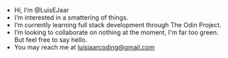 - Hi, I’m @LuisEJaar
- I’m interested in a smattering of things.
- I’m currently learning full stack development through The Odin Project.
- I’m looking to collaborate on nothing at the moment, I'm far too green. But feel free to say hello. 
- You may reach me at luisjaarcoding@gmail.com

<!---
LuisEJaar/LuisEJaar is a ✨ special ✨ repository because its `README.md` (this file) appears on your GitHub profile.
You can click the Preview link to take a look at your changes.
--->
